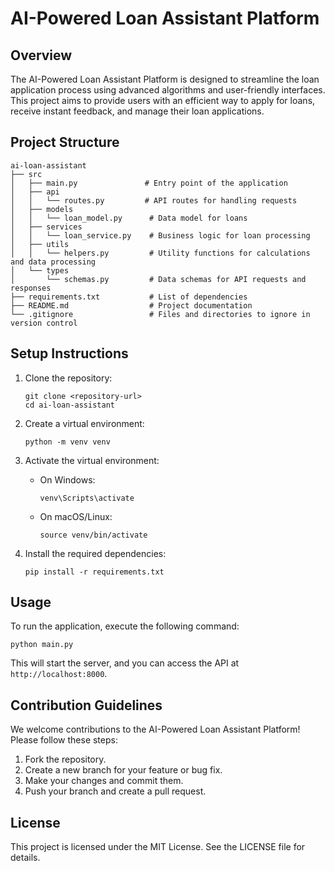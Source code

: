 # AI-Powered Loan Assistant Platform

## Overview
The AI-Powered Loan Assistant Platform is designed to streamline the loan application process using advanced algorithms and user-friendly interfaces. This project aims to provide users with an efficient way to apply for loans, receive instant feedback, and manage their loan applications.

## Project Structure
```
ai-loan-assistant
├── src
│   ├── main.py               # Entry point of the application
│   ├── api
│   │   └── routes.py         # API routes for handling requests
│   ├── models
│   │   └── loan_model.py      # Data model for loans
│   ├── services
│   │   └── loan_service.py    # Business logic for loan processing
│   ├── utils
│   │   └── helpers.py         # Utility functions for calculations and data processing
│   └── types
│       └── schemas.py         # Data schemas for API requests and responses
├── requirements.txt           # List of dependencies
├── README.md                  # Project documentation
└── .gitignore                 # Files and directories to ignore in version control
```

## Setup Instructions
1. Clone the repository:
   ```
   git clone <repository-url>
   cd ai-loan-assistant
   ```

2. Create a virtual environment:
   ```
   python -m venv venv
   ```

3. Activate the virtual environment:
   - On Windows:
     ```
     venv\Scripts\activate
     ```
   - On macOS/Linux:
     ```
     source venv/bin/activate
     ```

4. Install the required dependencies:
   ```
   pip install -r requirements.txt
   ```

## Usage
To run the application, execute the following command:
```
python main.py
```
This will start the server, and you can access the API at `http://localhost:8000`.

## Contribution Guidelines
We welcome contributions to the AI-Powered Loan Assistant Platform! Please follow these steps:
1. Fork the repository.
2. Create a new branch for your feature or bug fix.
3. Make your changes and commit them.
4. Push your branch and create a pull request.

## License
This project is licensed under the MIT License. See the LICENSE file for details.